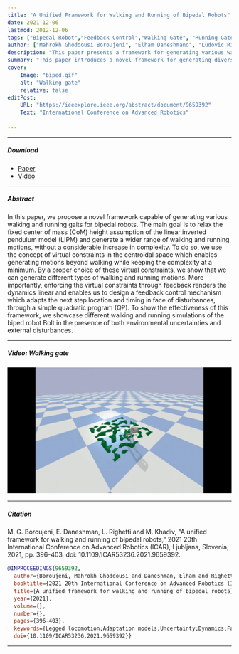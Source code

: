 ```yaml
---
title: "A Unified Framework for Walking and Running of Bipedal Robots"
date: 2021-12-06
lastmod: 2012-12-06
tags: ["Bipedal Robot","Feedback Control","Walking Gate", "Running Gate"]
author: ["Mahrokh Ghoddousi Boroujeni", "Elham Daneshmand", "Ludovic Righetti", "Majid Khadiv"]
description: "This paper presents a framework for generating various walking and running gaits in bipedal robots by using virtual constraints to relax the fixed center of mass height assumption, demonstrated through simulations of the robot Bolt under environmental uncertainties and disturbances. In International Conference on Advanced Robotics, 2021."
summary: "This paper introduces a novel framework for generating diverse walking and running gaits in bipedal robots by relaxing the fixed center of mass height assumption, using virtual constraints in the centroidal space to maintain simplicity and adaptability through a feedback control mechanism. The effectiveness of this approach is demonstrated through simulations of the biped robot Bolt, handling environmental uncertainties and external disturbances."
cover:
    Image: "biped.gif"
    alt: "Walking gate"
    relative: false
editPost:
    URL: "https://ieeexplore.ieee.org/abstract/document/9659392"
    Text: "International Conference on Advanced Robotics"

---
```


---

##### Download

+ [Paper](biped_gates.pdf)
+ [Video](https://www.youtube.com/watch?v=Chz3CGDNkRQ)

---

##### Abstract

In this paper, we propose a novel framework capable of generating various walking and running gaits for bipedal robots. The main goal is to relax the fixed center of mass (CoM) height assumption of the linear inverted pendulum model (LIPM) and generate a wider range of walking and running motions, without a considerable increase in complexity. To do so, we use the concept of virtual constraints in the centroidal space which enables generating motions beyond walking while keeping the complexity at a minimum. By a proper choice of these virtual constraints, we show that we can generate different types of walking and running motions. More importantly, enforcing the virtual constraints through feedback renders the dynamics linear and enables us to design a feedback control mechanism which adapts the next step location and timing in face of disturbances, through a simple quadratic program (QP). To show the effectiveness of this framework, we showcase different walking and running simulations of the biped robot Bolt in the presence of both environmental uncertainties and external disturbances.

---

##### Video: Walking gate

![](walking.gif)

---

##### Citation

M. G. Boroujeni, E. Daneshman, L. Righetti and M. Khadiv, "A unified framework for walking and running of bipedal robots," 2021 20th International Conference on Advanced Robotics (ICAR), Ljubljana, Slovenia, 2021, pp. 396-403, doi: 10.1109/ICAR53236.2021.9659392.

```BibTeX
@INPROCEEDINGS{9659392,
  author={Boroujeni, Mahrokh Ghoddousi and Daneshman, Elham and Righetti, Ludovic and Khadiv, Majid},
  booktitle={2021 20th International Conference on Advanced Robotics (ICAR)},
  title={A unified framework for walking and running of bipedal robots},
  year={2021},
  volume={},
  number={},
  pages={396-403},
  keywords={Legged locomotion;Adaptation models;Uncertainty;Dynamics;Fasteners;Complexity theory;Timing},
  doi={10.1109/ICAR53236.2021.9659392}}

```

---

